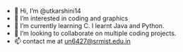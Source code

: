 - 👋 Hi, I’m @utkarshini14
- 👀 I’m interested in coding and graphics
- 🌱 I’m currently learning C. I learnt Java and Python.
- 💞️ I’m looking to collaborate on multiple coding projects.
- 📫 contact me at un6427@srmist.edu.in

<!---
utkarshini14/utkarshini14 is a ✨ special ✨ repository because its `README.md` (this file) appears on your GitHub profile.
You can click the Preview link to take a look at your changes.
--->
